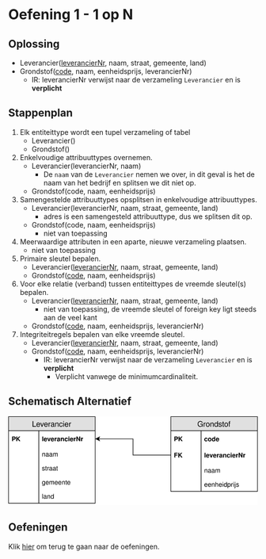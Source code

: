 # Oefening 1 - 1 op N

## Oplossing
- Leverancier(<ins>leverancierNr</ins>, naam, straat, gemeente, land)
- Grondstof(<ins>code</ins>, naam, eenheidsprijs, leverancierNr)
    - IR: leverancierNr verwijst naar de verzameling `Leverancier` en is **verplicht**

## Stappenplan
1. Elk entiteittype wordt een tupel verzameling of tabel ​
    - Leverancier()
    - Grondstof()
2. Enkelvoudige attribuuttypes overnemen.​
    - Leverancier(leverancierNr, naam)
        - De `naam` van de `Leverancier` nemen we over, in dit geval is het de naam van het bedrijf en splitsen we dit niet op.
    - Grondstof(code, naam, eenheidsprijs)
3. Samengestelde attribuuttypes opsplitsen in enkelvoudige attribuuttypes.​
    - Leverancier(leverancierNr, naam, straat, gemeente, land)
        - adres is een samengesteld attribuuttype, dus we splitsen dit op.
    - Grondstof(code, naam, eenheidsprijs)
        - niet van toepassing
4. Meerwaardige attributen in een aparte, nieuwe verzameling plaatsen.​
    - niet van toepassing
5. Primaire sleutel bepalen.​
    - Leverancier(<ins>leverancierNr</ins>, naam, straat, gemeente, land)
    - Grondstof(<ins>code</ins>, naam, eenheidsprijs)
6. Voor elke relatie (verband) tussen entiteittypes de vreemde sleutel(s) bepalen.​
    - Leverancier(<ins>leverancierNr</ins>, naam, straat, gemeente, land)
        - niet van toepassing, de vreemde sleutel of foreign key ligt steeds aan de veel kant
    - Grondstof(<ins>code</ins>, naam, eenheidsprijs, leverancierNr)
7. Integriteitregels bepalen van elke vreemde sleutel.​
    - Leverancier(<ins>leverancierNr</ins>, naam, straat, gemeente, land)
    - Grondstof(<ins>code</ins>, naam, eenheidsprijs, leverancierNr)
        - IR: leverancierNr verwijst naar de verzameling `Leverancier` en is **verplicht**
            - Verplicht vanwege de minimumcardinaliteit.

## Schematisch Alternatief
<img src="./exercise-1.svg">

## Oefeningen
Klik [hier](../exercises.md) om terug te gaan naar de oefeningen.
